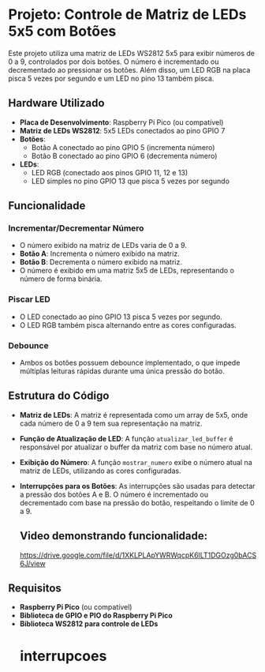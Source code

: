
# Projeto: Controle de Matriz de LEDs 5x5 com Botões

Este projeto utiliza uma matriz de LEDs WS2812 5x5 para exibir números de 0 a 9, controlados por dois botões. O número é incrementado ou decrementado ao pressionar os botões. Além disso, um LED RGB na placa pisca 5 vezes por segundo e um LED no pino 13 também pisca.

## Hardware Utilizado

- **Placa de Desenvolvimento**: Raspberry Pi Pico (ou compatível)
- **Matriz de LEDs WS2812**: 5x5 LEDs conectados ao pino GPIO 7
- **Botões**:
  - Botão A conectado ao pino GPIO 5 (incrementa número)
  - Botão B conectado ao pino GPIO 6 (decrementa número)
- **LEDs**:
  - LED RGB (conectado aos pinos GPIO 11, 12 e 13)
  - LED simples no pino GPIO 13 que pisca 5 vezes por segundo

## Funcionalidade

### Incrementar/Decrementar Número
- O número exibido na matriz de LEDs varia de 0 a 9.
- **Botão A**: Incrementa o número exibido na matriz.
- **Botão B**: Decrementa o número exibido na matriz.
- O número é exibido em uma matriz 5x5 de LEDs, representando o número de forma binária.

### Piscar LED
- O LED conectado ao pino GPIO 13 pisca 5 vezes por segundo.
- O LED RGB também pisca alternando entre as cores configuradas.

### Debounce
- Ambos os botões possuem debounce implementado, o que impede múltiplas leituras rápidas durante uma única pressão do botão.

## Estrutura do Código

- **Matriz de LEDs**: A matriz é representada como um array de 5x5, onde cada número de 0 a 9 tem sua representação na matriz.
- **Função de Atualização de LED**: A função `atualizar_led_buffer` é responsável por atualizar o buffer da matriz com base no número atual.
- **Exibição do Número**: A função `mostrar_numero` exibe o número atual na matriz de LEDs, utilizando as cores configuradas.
- **Interrupções para os Botões**: As interrupções são usadas para detectar a pressão dos botões A e B. O número é incrementado ou decrementado com base na pressão do botão, respeitando o limite de 0 a 9.

  ## Video demonstrando funcionalidade:
  https://drive.google.com/file/d/1XKLPLApYWRWqcpK6ILT1DGOzg0bACS6J/view
## Requisitos

- **Raspberry Pi Pico** (ou compatível)
- **Biblioteca de GPIO e PIO do Raspberry Pi Pico**
- **Biblioteca WS2812 para controle de LEDs**
  # interrupcoes
